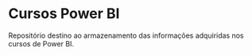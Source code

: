# Cursos Power BI
 Repositório destino ao armazenamento das informações adquiridas nos cursos de Power BI.
